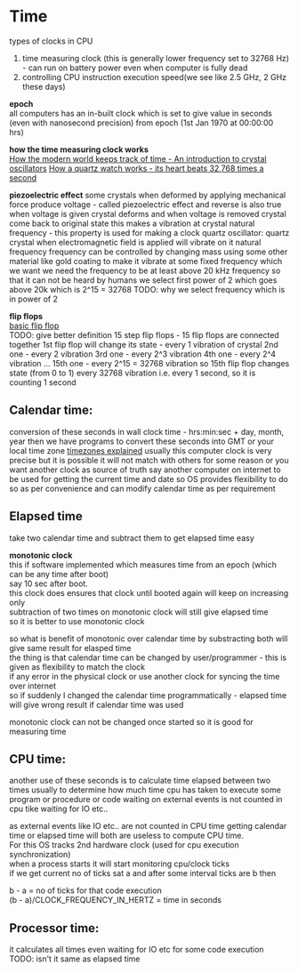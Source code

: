 # Time

types of clocks in CPU

1. time measuring clock (this is generally lower frequency set to 32768 Hz) - can run on battery power even when computer is fully dead 
2. controlling CPU instruction execution speed(we see like 2.5 GHz, 2 GHz these days)  

**epoch**  
all computers has an in-built clock which is set to give value in seconds (even with nanosecond precision) from 
epoch (1st Jan 1970 at 00:00:00 hrs)

**how the time measuring clock works**  
[How the modern world keeps track of time - An introduction to crystal oscillators](https://www.youtube.com/watch?v=fPKdDCiJDok)
[How a quartz watch works - its heart beats 32,768 times a second](https://www.youtube.com/watch?v=_2By2ane2I4)

**piezoelectric effect** 
some crystals when deformed by applying mechanical force produce voltage - called piezoelectric effect
and reverse is also true when voltage is given crystal deforms and when voltage is removed crystal come back to
original state this makes a vibration at crystal natural frequency - this property is used for making a clock
quartz oscillator:
quartz crystal when electromagnetic field is applied will vibrate on it natural frequency 
frequency can be controlled by changing mass using some other material like gold coating to make it vibrate at some fixed 
frequency which we want
we need the frequency to be at least above 20 kHz frequency so that it can not be heard by humans
we select first power of 2 which goes above 20k which is 2^15 = 32768
TODO: why we select frequency which is in power of 2

**flip flops**  
[basic flip flop](https://www.youtube.com/watch?v=F1OC5e7Tn_o)  
TODO: give better definition
15 step flip flops - 15 flip flops are connected together
1st flip flop will change its state - every 1 vibration of crystal
2nd one - every 2 vibration
3rd one - every 2^3 vibration
4th one - every 2^4 vibration
...
15th one - every 2^15 = 32768 vibration 
so 15th flip flop changes state (from 0 to 1) every 32768 vibration i.e. every 1 second, so it is counting 1 second

## Calendar time:
conversion of these seconds in wall clock time - hrs:min:sec + day, month, year
then we have programs to convert these seconds into GMT or your local time zone
[timezones explained](https://www.youtube.com/watch?v=viyERCiHgj0)
usually this computer clock is very precise but it is possible it will not match with others for some reason
or you want another clock as source of truth say another computer on internet to be used for 
getting the current time and date
so OS provides flexibility to do so as per convenience and can modify calendar time as per requirement

## Elapsed time
take two calendar time and subtract them to get elapsed time easy 

**monotonic clock**  
this if software implemented which measures time from an epoch (which can be any time after boot)  
say 10 sec after boot.  
this clock does ensures that clock until booted again will keep on increasing only  
subtraction of two times on monotonic clock will still give elapsed time  
so it is better to use monotonic clock  

so what is benefit of monotonic over calendar time by substracting both will give same result for elasped time  
the thing is that calendar time can be changed by user/programmer - this is given as flexibility to match the clock  
if any error in the physical clock or use another clock for syncing the time over internet  
so if suddenly I changed the calendar time programmatically - elapsed time will give wrong result if calendar time was used  

monotonic clock can not be changed once started so it is good for measuring time  

## CPU time:
another use of these seconds is to calculate time elapsed between two times usually to determine how much 
time cpu has taken to execute some program or procedure or code
waiting on external events is not counted in cpu tike waiting for IO etc..

as external events like IO etc.. are not counted in CPU time getting calendar time or elapsed time will both are useless 
to compute CPU time.  
For this OS tracks 2nd hardware clock (used for cpu execution synchronization)  
when a process starts it will start monitoring cpu/clock ticks  
if we get current no of ticks sat a and after some interval ticks are b then  

b - a = no of ticks for that code execution  
(b - a)/CLOCK_FREQUENCY_IN_HERTZ = time in seconds  

## Processor time:
it calculates all times even waiting for IO etc for some code execution
TODO: isn't it same as elapsed time  
